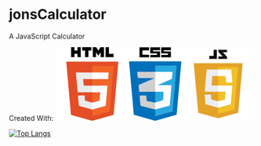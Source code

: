  # jonsCalculator
A JavaScript Calculator

Created With:
![HTML5 Logo](images/HTML5_Logo.png)![CSS 3 Logo](images/CSS3.png)![Java Script Logo](images/js.png)

[![Top Langs](https://github-readme-stats.vercel.app/api/top-langs/?username=happyCoder85&exclude_repo=myworkingsite,https://github.com/happyCoder85/myworkingsite&exclude_repo=happyCoder85,https://github.com/happyCoder85/happyCoder85&size_weight=0.5&count_weight=0.5)](https://github.com/happyCoder85/jonsCalculator)